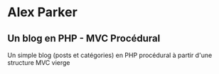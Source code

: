 # Alex Parker #
## Un blog en PHP - MVC Procédural ##

Un simple blog (posts et catégories) en PHP procédural à partir d'une structure MVC vierge
